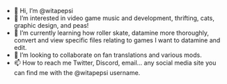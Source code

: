 - 👋 Hi, I’m @witapepsi
- 👀 I’m interested in video game music and development, thrifting, cats, graphic design, and peas!
- 🌱 I’m currently learning how roller skate, datamine more thoroughly, convert and view specific files relating to
games I want to datamine and edit.
- 💞️ I’m looking to collaborate on fan translations and various mods.
- 📫 How to reach me Twitter, Discord, email... any social media site you can find me with the @witapepsi username.
